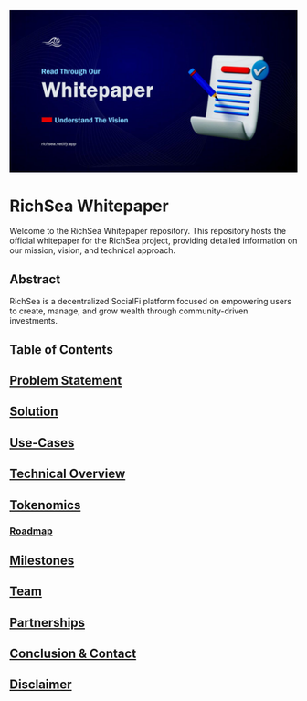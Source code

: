 ![RichWhitepaper](https://github.com/RichSea-SocialFi/Whitepaper/raw/main/richwhite.png)

# RichSea Whitepaper

Welcome to the RichSea Whitepaper repository. This repository hosts the official whitepaper for the RichSea project, providing detailed information on our mission, vision, and technical approach. 

## Abstract
RichSea is a decentralized SocialFi platform focused on empowering users to create, manage, and grow wealth through community-driven investments.

## Table of Contents

## **[Problem Statement](introduction.md)**

## **[Solution](solution.md)**

## **[Use-Cases](usecase.md)**

## **[Technical Overview](techview.md)**

## **[Tokenomics](token.md)**

### **[Roadmap](roadmap.md)**

## **[Milestones](milestones.md)**

## **[Team](team.md)** 

## **[Partnerships](partner.md)**

## **[Conclusion & Contact](conclusion.md)**

## **[Disclaimer](disc.md)**


